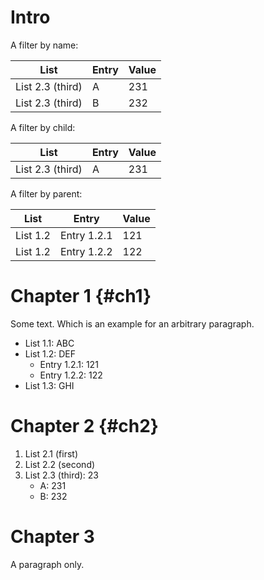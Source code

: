# Intro

A filter by name:

| List | Entry | Value |
|------|-------|-------|
| List 2.3 (third) | A | 231 |
| List 2.3 (third) | B | 232 |

A filter by child:

| List | Entry | Value |
|------|-------|-------|
| List 2.3 (third) | A | 231 |

A filter by parent:

| List | Entry | Value |
|------|-------|-------|
| List 1.2 | Entry 1.2.1 | 121 |
| List 1.2 | Entry 1.2.2 | 122 |

# Chapter 1 {#ch1}

Some text.
Which is an example for an arbitrary paragraph.

* List 1.1: ABC
* List 1.2: DEF
    + Entry 1.2.1: 121
    + Entry 1.2.2: 122
* List 1.3: GHI

# Chapter 2 {#ch2}

1. List 2.1 (first)
2. List 2.2 (second)
3. List 2.3 (third): 23
    * A: 231
    * B: 232

# Chapter 3

A paragraph only.
